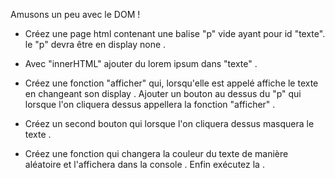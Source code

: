 Amusons un peu avec le DOM !

* Créez une page html contenant une balise "p" vide ayant pour id "texte".
le "p" devra être en display none .

* Avec "innerHTML" ajouter du lorem ipsum dans "texte" .

* Créez une fonction "afficher" qui, lorsqu'elle est appelé affiche le texte en changeant son display .
Ajouter un bouton au dessus du "p" qui lorsque l'on cliquera dessus appellera la fonction "afficher" .

* Créez un second bouton qui lorsque l'on cliquera dessus masquera le texte .

* Créez une fonction qui changera la couleur du texte de manière aléatoire et l'affichera dans la console . Enfin exécutez la .
